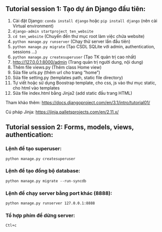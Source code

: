 ## Tutorial session 1: Tạo dự án Django đầu tiên:

1. Cài đặt Django: ```conda install django``` hoặc ```pip install django``` (nên cài Virtual environment)
2. ```django-admin startproject ten_website```
3. ```cd ten_website``` (Chuyển đến thư mục root làm việc chứa website)
4. ```python manage.py runserver``` (Chạy thử server lần đầu tiên)
5. ```python manage.py migrate``` (Tạo CSDL SQLite với admin, authentication, sessions ...)
6. ```python manage.py createsuperuser``` (Tạo TK quản trị cao nhất)
7. http://127.0.0.1:8000/admin (Trang quản trị người dung, nội dung)
8. Thêm file views.py (Thêm class Home view)
9. Sửa file urls.py (thêm url cho trang “home”)
10. Sửa file setting.py (templates path, static file directory)
11. Tự viết hoặc sử dụng Boostrap template, cho css, js vào thư mục static, cho html vào templates
12. Sửa file index.html bằng Jinja2 (add static đầu trang HTML)

Tham khảo thêm: https://docs.djangoproject.com/en/3.1/intro/tutorial01/

Cú pháp Jinja: https://jinja.palletsprojects.com/en/2.11.x/

## Tutorial session 2: Forms, models, views, authentication:

### Lệnh để tạo superuser: 
```python manage.py createsuperuser```
### Lệnh để tạo đồng bộ database: 
```python manage.py migrate --run-syncdb```
### Lệnh để chạy server bằng port khác (8888): 
```python manage.py runserver 127.0.0.1:8888```
### Tổ hợp phím để dừng server: 
```Ctl+c```

